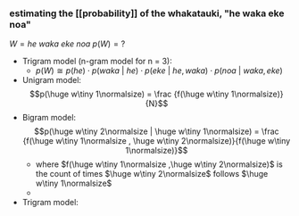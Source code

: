 ### estimating the [[probability]] of the whakatauki, "he waka eke noa"

$W = he\ waka\ eke\ noa$
$p(W) = ?$

- Trigram model (n-gram model for n = 3):
	- $p(W) \cong p(he)\cdot p(waka\ |\ he)\cdot p(eke\ |\ he,waka)\cdot p(noa\ |\ waka,eke)$
- Unigram model: $$p(\huge w\tiny 1\normalsize) = \frac {f(\huge w\tiny 1\normalsize)}{N}$$
- Bigram model: $$p(\huge w\tiny 2\normalsize | \huge w\tiny 1\normalsize) = \frac {f(\huge w\tiny 1\normalsize , \huge w\tiny 2\normalsize)}{f(\huge w\tiny 1\normalsize)}$$
	- where $f(\huge w\tiny 1\normalsize ,\huge w\tiny 2\normalsize)$ is the count of times $\huge w\tiny 2\normalsize$  follows $\huge w\tiny 1\normalsize$
	-
- Trigram model:
